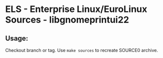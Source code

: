 # ELS - Enterprise Linux/EuroLinux Sources - libgnomeprintui22
 
## Usage:
  Checkout branch or tag. Use `make sources` to recreate  SOURCE0 archive.
